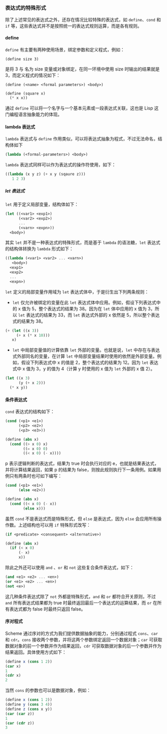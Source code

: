 ### 表达式的特殊形式

除了上述常见的表达式之外，还存在情况比较特殊的表达式，如 `define`、`cond` 和 `if` 等，这些表达式并不是按照统一的表达式规则运算，而是各有规则。

#### define

`define` 有主要有两种使用场景，绑定参数和定义程式，例如：

`(define size 3)`

是将 3 与 名为 size 变量或对象绑定，在同一环境中使用 size 时输出的结果就是 3，而定义程式的情况如下：

`(define (<name> <formal parameters>) <body>)` 

```scheme
(define (square x)
  (* x x))
```

通过 `define` 可以将一个名字与一个基本元素或一段表达式关联，这也是 Lisp 这门编程语言抽象能力的体现。

#### lambda 表达式

`lambda` 表达式与 `define` 作用类似，可以将表达式抽象为程式，不过无法命名，结构体如下

```scheme
(lambda (<formal-parameters>) <body>)
```

`lambda` 表达式同样可以作为表达式的操作符使用，如下：

```scheme
((lambda (x y z) (+ x y (sqaure z)))
   1 2 3)
```

##### let 表达式
`let` 用于定义局部变量，结构体如下：

```scheme
(let ((<var1> <exp1>)
      (<var2> <exp2>)
      ...
      (<varn> <expn>))
  <body>)
```

其实 `let` 并不是一种表达式的特殊形式，而是基于 `lambda` 的语法糖，`let` 表达式的结构体转换为 `lambda` 形式如下：

```scheme
((lambda (<var1> <var2> ... <varn>) 
   <body>)
  <exp1>
  <exp2>
  ...
  <expn>)
```

`let` 定义的局部变量作用域为 `let` 表达式体中，于是衍生出下列两条规则：

- `let` 仅允许被绑定的变量在此 `let` 表达式体中应用。例如，假设下列表达式中的 x 值为 5，整个表达式的结果为 38。因为在 `let` 体中应用的 x 值为 3，所以 `let` 表达式的结果为 33，而 `let` 表达式外部的 x 依然是 5，所以整个表达式的结果为 38。

```scheme
(+ (let ((x 3))
     (+ x (* x 10)))
   x)
```

-  `let` 中局部变量值的计算依靠 `let` 外部的变量。也就是说，`let` 中存在与表达式外部同名的变量，在计算 `let` 中局部变量结果时使用的依然是外部变量。例如，假设下列表达式中 x 的值是 2，整个表达式的结果为 12。因为 `let` 表达式中 x 值为 3，y 的值为 4（计算 y 时使用的 x 值为 `let` 外部的 x 值 2）。

```scheme
(let ((x 3)
      (y (+ x 2)))
  (* x y))
```


#### 条件表达式

`cond` 表达式的结构如下：

```scheme
(cond (<p1> <e1>)
	  (<p2> <e2>)
	  (<p3> <e3>))

(define (abs x)
  (cond ((> x 0) x)
        ((= x 0) 0)
        ((< x 0) (- x))))
```

p 表示逻辑判断的表达式，结果为 true 时会执行对应的 e，也就是结果表达式，并将计算结果返回，如果 p 的结果为 false，则按此规则执行下一条用例。如果用例只有两条时也可如下编写：

```scheme
(cond (<p1> <e1>)
	  (else <e2>))

(define (abs x)
  (cond ((< x 0) (- x))
        (else x)))
```

虽然 `cond` 不是表达式而是特殊形式，但 `else` 是表达式，因为 `else` 会应用所有操作数。上述结构也可以用 `if` 特殊形式改写：

```scheme
(if <predicate> <consequent> <alternative>)

(define (abs x)
  (if (< x 0)
      (- x)
      x))
```

除此之外还可以使用 `and` 、`or` 和 `not` 这些复合条件表达式，如下：

```scheme
(and <e1> <e2> ... <en>)
(or <e1> <e2> ... <en>)
(not <e>)
```

这几种条件表达式除了 `not` 外都是特殊形式，`and` 和 `or` 都符合开关原则，不过 `and` 所有表达式结果都为 true 时最终返回最后一个表达式的运算结果，而 `or` 在所有表达式都为 false 时最终只返回 false。

#### 序对程式

Scheme 通过序对的方式为我们提供数据抽象的能力，分别通过程式 `cons`、`car` 和 `cdr`。`cons` 接收两个参数，并将这两个参数绑定返回一个数据对象；`car` 可获取数据对象的前一个参数并作为结果返回，`cdr` 可获取数据对象的后一个参数并作为结果返回。具体使用方式如下：

```scheme
(define x (cons 1 2))
(car x)
1
(cdr x)
2
```

当然 `cons` 的参数也可以是数据对象，例如：

```scheme
(define x (cons 1 2))
(define y (cons 3 4))
(define z (cons x y))
(car (car z))
1
(car (cdr z))
3
```